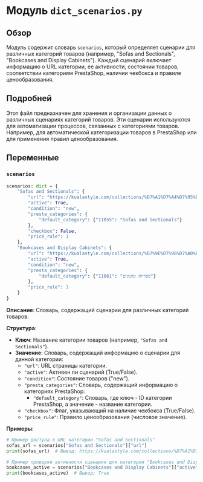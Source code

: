 # Модуль `dict_scenarios.py`

## Обзор

Модуль содержит словарь `scenarios`, который определяет сценарии для различных категорий товаров (например, "Sofas and Sectionals", "Bookcases and Display Cabinets"). Каждый сценарий включает информацию о URL категории, ее активности, состоянии товаров, соответствии категориям PrestaShop, наличии чекбокса и правиле ценообразования.

## Подробней

Этот файл предназначен для хранения и организации данных о различных сценариях категорий товаров. Эти сценарии используются для автоматизации процессов, связанных с категориями товаров. Например, для автоматической категоризации товаров в PrestaShop или для применения правил ценообразования.

## Переменные

### `scenarios`

```python
scenarios: dict = {
    "Sofas and Sectionals": {
        "url": "https://kualastyle.com/collections/%D7%A1%D7%A4%D7%95%D7%AA-%D7%9E%D7%A2%D7%95%D7%A6%D7%91%D7%95%D7%AA",
        "active": True,
        "condition": "new",
        "presta_categories": {
            "default_category": {"11055": "Sofas and Sectionals"}
        },
        "checkbox": False,
        "price_rule": 1
    },
    "Bookcases and Display Cabinets": {
        "url": "https://kualastyle.com/collections/%D7%9E%D7%96%D7%A0%D7%95%D7%A0%D7%99%D7%9D-%D7%99%D7%97%D7%99%D7%93%D7%95%D7%AA-%D7%98%D7%9C%D7%95%D7%95%D7%99%D7%96%D7%99%D7%94",
        "active": True,
        "condition": "new",
        "presta_categories": {
            "default_category": {"11061": "ספריות ומזנונים"}
        },
        "price_rule": 1
    }
}
```

**Описание**: Словарь, содержащий сценарии для различных категорий товаров.

**Структура**:

-   **Ключ**: Название категории товаров (например, `"Sofas and Sectionals"`).
-   **Значение**: Словарь, содержащий информацию о сценарии для данной категории:
    -   `"url"`: URL страницы категории.
    -   `"active"`: Активен ли сценарий (True/False).
    -   `"condition"`: Состояние товаров ("new").
    -   `"presta_categories"`: Словарь, содержащий информацию о категориях PrestaShop:
        -   `"default_category"`: Словарь, где ключ - ID категории PrestaShop, а значение - название категории.
    -   `"checkbox"`: Флаг, указывающий на наличие чекбокса (True/False).
    -   `"price_rule"`: Правило ценообразования (числовое значение).

**Примеры**:

```python
# Пример доступа к URL категории "Sofas and Sectionals"
sofas_url = scenarios["Sofas and Sectionals"]["url"]
print(sofas_url)  # Вывод: https://kualastyle.com/collections/%D7%A1%D7%A4%D7%95%D7%AA-%D7%9E%D7%A2%D7%95%D7%A6%D7%91%D7%95%D7%AA

# Пример проверки активности сценария для категории "Bookcases and Display Cabinets"
bookcases_active = scenarios["Bookcases and Display Cabinets"]["active"]
print(bookcases_active)  # Вывод: True
```
